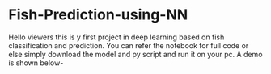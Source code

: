 # Fish-Prediction-using-NN
Hello viewers this is y first project in deep learning based on fish classification and prediction.
You can refer the notebook for full code or else simply download the model and py script and run it on your pc.
A demo is shown below-
